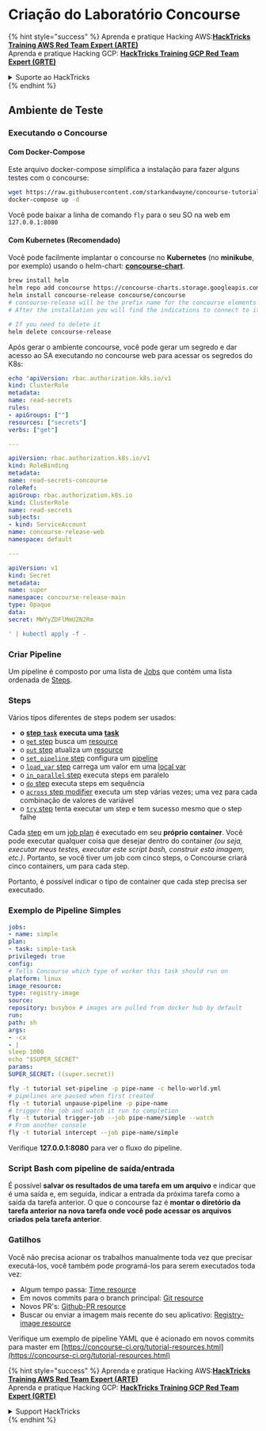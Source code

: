 # Criação do Laboratório Concourse

{% hint style="success" %}
Aprenda e pratique Hacking AWS:<img src="../../.gitbook/assets/image (1) (1) (1) (1).png" alt="" data-size="line">[**HackTricks Training AWS Red Team Expert (ARTE)**](https://training.hacktricks.xyz/courses/arte)<img src="../../.gitbook/assets/image (1) (1) (1) (1).png" alt="" data-size="line">\
Aprenda e pratique Hacking GCP: <img src="../../.gitbook/assets/image (2) (1).png" alt="" data-size="line">[**HackTricks Training GCP Red Team Expert (GRTE)**<img src="../../.gitbook/assets/image (2) (1).png" alt="" data-size="line">](https://training.hacktricks.xyz/courses/grte)

<details>

<summary>Suporte ao HackTricks</summary>

* Confira os [**planos de assinatura**](https://github.com/sponsors/carlospolop)!
* **Junte-se ao** 💬 [**grupo do Discord**](https://discord.gg/hRep4RUj7f) ou ao [**grupo do telegram**](https://t.me/peass) ou **siga**-nos no **Twitter** 🐦 [**@hacktricks\_live**](https://twitter.com/hacktricks_live)**.**
* **Compartilhe truques de hacking enviando PRs para o** [**HackTricks**](https://github.com/carlospolop/hacktricks) e [**HackTricks Cloud**](https://github.com/carlospolop/hacktricks-cloud) repositórios do github.

</details>
{% endhint %}

## Ambiente de Teste

### Executando o Concourse

#### Com Docker-Compose

Este arquivo docker-compose simplifica a instalação para fazer alguns testes com o concourse:
```bash
wget https://raw.githubusercontent.com/starkandwayne/concourse-tutorial/master/docker-compose.yml
docker-compose up -d
```
Você pode baixar a linha de comando `fly` para o seu SO na web em `127.0.0.1:8080`

#### Com Kubernetes (Recomendado)

Você pode facilmente implantar o concourse no **Kubernetes** (no **minikube**, por exemplo) usando o helm-chart: [**concourse-chart**](https://github.com/concourse/concourse-chart).
```bash
brew install helm
helm repo add concourse https://concourse-charts.storage.googleapis.com/
helm install concourse-release concourse/concourse
# concourse-release will be the prefix name for the concourse elements in k8s
# After the installation you will find the indications to connect to it in the console

# If you need to delete it
helm delete concourse-release
```
Após gerar o ambiente concourse, você pode gerar um segredo e dar acesso ao SA executando no concourse web para acessar os segredos do K8s:
```yaml
echo 'apiVersion: rbac.authorization.k8s.io/v1
kind: ClusterRole
metadata:
name: read-secrets
rules:
- apiGroups: [""]
resources: ["secrets"]
verbs: ["get"]

---

apiVersion: rbac.authorization.k8s.io/v1
kind: RoleBinding
metadata:
name: read-secrets-concourse
roleRef:
apiGroup: rbac.authorization.k8s.io
kind: ClusterRole
name: read-secrets
subjects:
- kind: ServiceAccount
name: concourse-release-web
namespace: default

---

apiVersion: v1
kind: Secret
metadata:
name: super
namespace: concourse-release-main
type: Opaque
data:
secret: MWYyZDFlMmU2N2Rm

' | kubectl apply -f -
```
### Criar Pipeline

Um pipeline é composto por uma lista de [Jobs](https://concourse-ci.org/jobs.html) que contém uma lista ordenada de [Steps](https://concourse-ci.org/steps.html).

### Steps

Vários tipos diferentes de steps podem ser usados:

* **o** [**step** **`task`**](https://concourse-ci.org/task-step.html) **executa uma** [**task**](https://concourse-ci.org/tasks.html)
* o [`get` step](https://concourse-ci.org/get-step.html) busca um [resource](https://concourse-ci.org/resources.html)
* o [`put` step](https://concourse-ci.org/put-step.html) atualiza um [resource](https://concourse-ci.org/resources.html)
* o [`set_pipeline` step](https://concourse-ci.org/set-pipeline-step.html) configura um [pipeline](https://concourse-ci.org/pipelines.html)
* o [`load_var` step](https://concourse-ci.org/load-var-step.html) carrega um valor em uma [local var](https://concourse-ci.org/vars.html#local-vars)
* o [`in_parallel` step](https://concourse-ci.org/in-parallel-step.html) executa steps em paralelo
* o [`do` step](https://concourse-ci.org/do-step.html) executa steps em sequência
* o [`across` step modifier](https://concourse-ci.org/across-step.html#schema.across) executa um step várias vezes; uma vez para cada combinação de valores de variável
* o [`try` step](https://concourse-ci.org/try-step.html) tenta executar um step e tem sucesso mesmo que o step falhe

Cada [step](https://concourse-ci.org/steps.html) em um [job plan](https://concourse-ci.org/jobs.html#schema.job.plan) é executado em seu **próprio container**. Você pode executar qualquer coisa que desejar dentro do container _(ou seja, executar meus testes, executar este script bash, construir esta imagem, etc.)_. Portanto, se você tiver um job com cinco steps, o Concourse criará cinco containers, um para cada step.

Portanto, é possível indicar o tipo de container que cada step precisa ser executado.

### Exemplo de Pipeline Simples
```yaml
jobs:
- name: simple
plan:
- task: simple-task
privileged: true
config:
# Tells Concourse which type of worker this task should run on
platform: linux
image_resource:
type: registry-image
source:
repository: busybox # images are pulled from docker hub by default
run:
path: sh
args:
- -cx
- |
sleep 1000
echo "$SUPER_SECRET"
params:
SUPER_SECRET: ((super.secret))
```

```bash
fly -t tutorial set-pipeline -p pipe-name -c hello-world.yml
# pipelines are paused when first created
fly -t tutorial unpause-pipeline -p pipe-name
# trigger the job and watch it run to completion
fly -t tutorial trigger-job --job pipe-name/simple --watch
# From another console
fly -t tutorial intercept --job pipe-name/simple
```
Verifique **127.0.0.1:8080** para ver o fluxo do pipeline.

### Script Bash com pipeline de saída/entrada

É possível **salvar os resultados de uma tarefa em um arquivo** e indicar que é uma saída e, em seguida, indicar a entrada da próxima tarefa como a saída da tarefa anterior. O que o concourse faz é **montar o diretório da tarefa anterior na nova tarefa onde você pode acessar os arquivos criados pela tarefa anterior**.

### Gatilhos

Você não precisa acionar os trabalhos manualmente toda vez que precisar executá-los, você também pode programá-los para serem executados toda vez:

* Algum tempo passa: [Time resource](https://github.com/concourse/time-resource/)
* Em novos commits para o branch principal: [Git resource](https://github.com/concourse/git-resource)
* Novos PR's: [Github-PR resource](https://github.com/telia-oss/github-pr-resource)
* Buscar ou enviar a imagem mais recente do seu aplicativo: [Registry-image resource](https://github.com/concourse/registry-image-resource/)

Verifique um exemplo de pipeline YAML que é acionado em novos commits para master em [https://concourse-ci.org/tutorial-resources.html](https://concourse-ci.org/tutorial-resources.html)

{% hint style="success" %}
Aprenda e pratique Hacking AWS:<img src="../../.gitbook/assets/image (1) (1) (1) (1).png" alt="" data-size="line">[**HackTricks Training AWS Red Team Expert (ARTE)**](https://training.hacktricks.xyz/courses/arte)<img src="../../.gitbook/assets/image (1) (1) (1) (1).png" alt="" data-size="line">\
Aprenda e pratique Hacking GCP: <img src="../../.gitbook/assets/image (2) (1).png" alt="" data-size="line">[**HackTricks Training GCP Red Team Expert (GRTE)**<img src="../../.gitbook/assets/image (2) (1).png" alt="" data-size="line">](https://training.hacktricks.xyz/courses/grte)

<details>

<summary>Support HackTricks</summary>

* Verifique os [**planos de assinatura**](https://github.com/sponsors/carlospolop)!
* **Junte-se ao** 💬 [**grupo do Discord**](https://discord.gg/hRep4RUj7f) ou ao [**grupo do telegram**](https://t.me/peass) ou **siga**-nos no **Twitter** 🐦 [**@hacktricks\_live**](https://twitter.com/hacktricks_live)**.**
* **Compartilhe truques de hacking enviando PRs para o** [**HackTricks**](https://github.com/carlospolop/hacktricks) e [**HackTricks Cloud**](https://github.com/carlospolop/hacktricks-cloud) repositórios do github.

</details>
{% endhint %}
